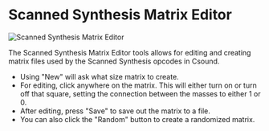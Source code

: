 # Scanned Synthesis Matrix Editor

![Scanned Synthesis Matrix
Editor](../../../images/scannedSynthesisMatrixEditor.png)

The Scanned Synthesis Matrix Editor tools allows for editing and
creating matrix files used by the Scanned Synthesis opcodes in Csound.

  - Using "New" will ask what size matrix to create.
  - For editing, click anywhere on the matrix. This will either turn on
    or turn off that square, setting the connection between the masses
    to either 1 or 0.
  - After editing, press "Save" to save out the matrix to a file.
  - You can also click the "Random" button to create a randomized
    matrix.
